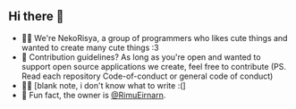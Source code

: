 ## Hi there 👋

- 🙋‍♀️ We're NekoRisya, a group of programmers who likes cute things and wanted to create many cute things :3
- 🌈 Contribution guidelines? As long as you're open and wanted to support open source applications we create, feel free to contribute
   (PS. Read each repository Code-of-conduct or general code of conduct)
- 👩‍💻 [blank note, i don't know what to write :(]
- 🍿 Fun fact, the owner is [@RimuEirnarn](https://github.com/RimuEirnarn).
